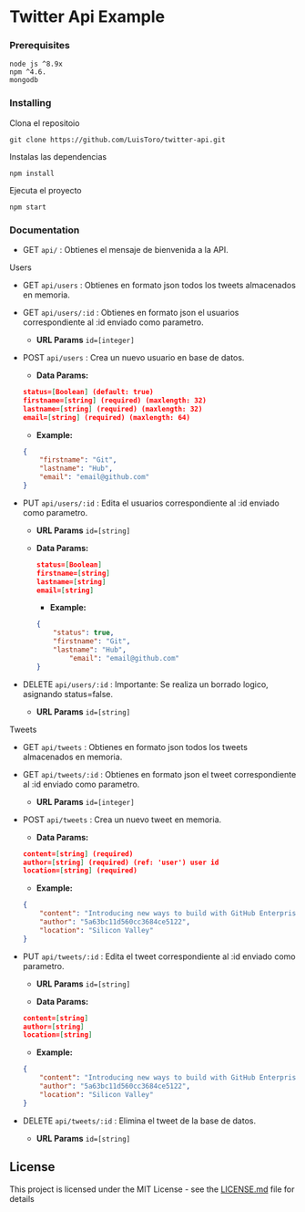 # Twitter Api Example

### Prerequisites

```
node js ^8.9x 
npm ^4.6.
mongodb
```

### Installing

Clona el repositoio 

```
git clone https://github.com/LuisToro/twitter-api.git
```

Instalas las dependencias

```
npm install
```

Ejecuta el proyecto

```
npm start
```

### Documentation

* GET `api/` : Obtienes el mensaje de bienvenida a la API.

Users

* GET `api/users` : Obtienes en formato json todos los tweets almacenados en memoria.

* GET `api/users/:id` : Obtienes en formato json el usuarios correspondiente al :id enviado como parametro.
	* **URL Params**
	`id=[integer]`

* POST `api/users` : Crea un nuevo usuario en base de datos.
	* **Data Params:**
	```json
  	status=[Boolean] (default: true)
	firstname=[string] (required) (maxlength: 32)
	lastname=[string] (required) (maxlength: 32)
	email=[string] (required) (maxlength: 64)
	```

	* **Example:**
	```json
	{
		"firstname": "Git",
		"lastname": "Hub",
		"email": "email@github.com"
	}
	 ```

* PUT `api/users/:id` : Edita el usuarios correspondiente al :id enviado como parametro.
	* **URL Params**
	`id=[string]`
  
  * **Data Params:**
	```json
  	status=[Boolean]
	firstname=[string]
	lastname=[string]
	email=[string]
	```

	* **Example:**
	```json
	{
		"status": true,
		"firstname": "Git",
		"lastname": "Hub",
    		"email": "email@github.com"
	}
	 ```

* DELETE `api/users/:id` : Importante: Se realiza un borrado logico, asignando status=false.
	* **URL Params**
	`id=[string]`


Tweets

* GET `api/tweets` : Obtienes en formato json todos los tweets almacenados en memoria.

* GET `api/tweets/:id` : Obtienes en formato json el tweet correspondiente al :id enviado como parametro.
	* **URL Params**
	`id=[integer]`

* POST `api/tweets` : Crea un nuevo tweet en memoria.
	* **Data Params:**
	```json
	content=[string] (required) 
	author=[string] (required) (ref: 'user') user id
	location=[string] (required) 
	```

	* **Example:**
	```json
	{
		"content": "Introducing new ways to build with GitHub Enterprise 2.12",
		"author": "5a63bc11d560cc3684ce5122",
		"location": "Silicon Valley"
	}
	 ```

* PUT `api/tweets/:id` : Edita el tweet correspondiente al :id enviado como parametro.
	* **URL Params**
	`id=[string]`

	* **Data Params:**
	```json
	content=[string]
	author=[string]
	location=[string]
	```

	* **Example:**
	```json
	{
		"content": "Introducing new ways to build with GitHub Enterprise 900.12",
		"author": "5a63bc11d560cc3684ce5122",
		"location": "Silicon Valley"
	}
	 ```

* DELETE `api/tweets/:id` : Elimina el tweet de la base de datos.
	* **URL Params**
	`id=[string]`

## License

This project is licensed under the MIT License - see the [LICENSE.md](LICENSE.md) file for details
